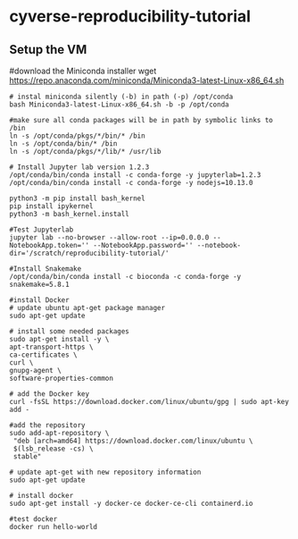 # cyverse-reproducibility-tutorial    

## Setup the VM


#download the Miniconda installer
    wget https://repo.anaconda.com/miniconda/Miniconda3-latest-Linux-x86_64.sh

    # instal miniconda silently (-b) in path (-p) /opt/conda
    bash Miniconda3-latest-Linux-x86_64.sh -b -p /opt/conda

    #make sure all conda packages will be in path by symbolic links to /bin
    ln -s /opt/conda/pkgs/*/bin/* /bin
    ln -s /opt/conda/bin/* /bin
    ln -s /opt/conda/pkgs/*/lib/* /usr/lib

    # Install Jupyter lab version 1.2.3
    /opt/conda/bin/conda install -c conda-forge -y jupyterlab=1.2.3
    /opt/conda/bin/conda install -c conda-forge -y nodejs=10.13.0

    python3 -m pip install bash_kernel
    pip install ipykernel
    python3 -m bash_kernel.install

    #Test Jupyterlab
    jupyter lab --no-browser --allow-root --ip=0.0.0.0 --NotebookApp.token='' --NotebookApp.password='' --notebook-dir='/scratch/reproducibility-tutorial/'

    #Install Snakemake
    /opt/conda/bin/conda install -c bioconda -c conda-forge -y snakemake=5.8.1

    #install Docker
    # update ubuntu apt-get package manager
    sudo apt-get update

    # install some needed packages
    sudo apt-get install -y \
    apt-transport-https \
    ca-certificates \
    curl \
    gnupg-agent \
    software-properties-common

    # add the Docker key
    curl -fsSL https://download.docker.com/linux/ubuntu/gpg | sudo apt-key add -

    #add the repository
    sudo add-apt-repository \
     "deb [arch=amd64] https://download.docker.com/linux/ubuntu \
     $(lsb_release -cs) \
     stable"

    # update apt-get with new repository information
    sudo apt-get update

    # install docker
    sudo apt-get install -y docker-ce docker-ce-cli containerd.io

    #test docker
    docker run hello-world
 
